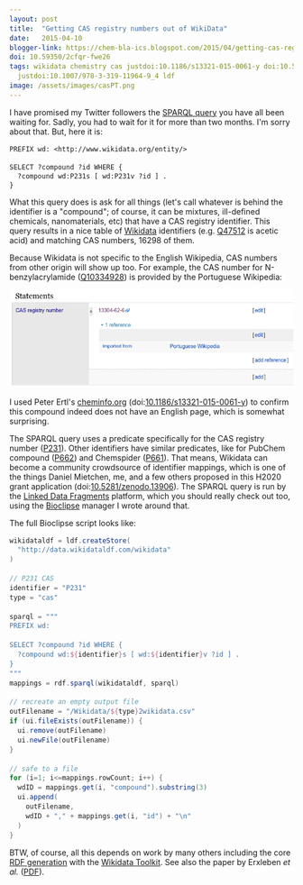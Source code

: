 ```yaml
---
layout: post
title:  "Getting CAS registry numbers out of WikiData"
date:   2015-04-10
blogger-link: https://chem-bla-ics.blogspot.com/2015/04/getting-cas-registry-numbers-out-of.html
doi: 10.59350/2cfqr-fwe26
tags: wikidata chemistry cas justdoi:10.1186/s13321-015-0061-y doi:10.5281/ZENODO.13906
  justdoi:10.1007/978-3-319-11964-9_4 ldf
image: /assets/images/casPT.png
---
```


I have promised my Twitter followers the [SPARQL query](https://www.wikidata.org/wiki/Q54871) you have all been waiting
for. Sadly, you had to wait for it for more than two months. I'm sorry about that. But, here it is:

```sparql
PREFIX wd: <http://www.wikidata.org/entity/>

SELECT ?compound ?id WHERE {
  ?compound wd:P231s [ wd:P231v ?id ] .
}
```

What this query does is ask for all things (let's call whatever is behind the identifier is a "compound"; of course, it can
be mixtures, ill-defined chemicals, nanomaterials, etc) that have a CAS registry identifier. This query results in a nice
table of [Wikidata](https://www.wikidata.org/) identifiers (e.g. [Q47512](https://www.wikidata.org/wiki/Q47512) is acetic acid)
and matching CAS numbers, 16298 of them.

Because Wikidata is not specific to the English Wikipedia, CAS numbers from other origin will show up too. For example, the
CAS number for N-benzylacrylamide ([Q10334928](https://www.wikidata.org/wiki/Q10334928)) is provided by the Portuguese Wikipedia:

![](/assets/images/casPT.png)

I used Peter Ertl's [cheminfo.org](http://www.cheminfo.org/wikipedia) (doi:[10.1186/s13321-015-0061-y](https://doi.org/10.1186/s13321-015-0061-y))
to confirm this compound indeed does not have an English page, which is somewhat surprising.

The SPARQL query uses a predicate specifically for the CAS registry number ([P231](https://www.wikidata.org/wiki/Property:P231)).
Other identifiers have similar predicates, like for PubChem compound ([P662](https://www.wikidata.org/wiki/Property:P662)) and
Chemspider ([P661](https://www.wikidata.org/wiki/Property:P661)). That means, Wikidata can become a community crowdsource of
identifier mappings, which is one of the things Daniel Mietchen, me, and a few others proposed in this H2020 grant application
(doi:[10.5281/zenodo.13906](https://doi.org/10.5281/zenodo.13906)). The SPARQL query is run by the
[Linked Data Fragments](http://linkeddatafragments.org/) platform, which you should really check out too, using the
[Bioclipse](http://www.bioclipse.net/) manager I wrote around that.

The full Bioclipse script looks like:

```groovy
wikidataldf = ldf.createStore(
  "http://data.wikidataldf.com/wikidata"
)

// P231 CAS
identifier = "P231"
type = "cas"

sparql = """
PREFIX wd:

SELECT ?compound ?id WHERE {
  ?compound wd:${identifier}s [ wd:${identifier}v ?id ] .
}
"""
mappings = rdf.sparql(wikidataldf, sparql)

// recreate an empty output file
outFilename = "/Wikidata/${type}2wikidata.csv"
if (ui.fileExists(outFilename)) {
  ui.remove(outFilename)
  ui.newFile(outFilename)
}

// safe to a file
for (i=1; i<=mappings.rowCount; i++) {
  wdID = mappings.get(i, "compound").substring(3)
  ui.append(
    outFilename,
    wdID + "," + mappings.get(i, "id") + "\n"
  )
}
```

BTW, of course, all this depends on work by many others including the core [RDF generation](http://tools.wmflabs.org/wikidata-exports/rdf/)
with the [Wikidata Toolkit](https://www.mediawiki.org/wiki/Wikidata_Toolkit). See also the paper by Erxleben *et al.*
([PDF](http://korrekt.org/papers/Wikidata-RDF-export-2014.pdf)).
